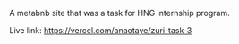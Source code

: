 A metabnb site that was a task for HNG internship program.

Live link: https://vercel.com/anaotaye/zuri-task-3
